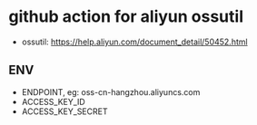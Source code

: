 # github action for aliyun ossutil

* ossutil: https://help.aliyun.com/document_detail/50452.html

## ENV

* ENDPOINT, eg: oss-cn-hangzhou.aliyuncs.com
* ACCESS_KEY_ID
* ACCESS_KEY_SECRET